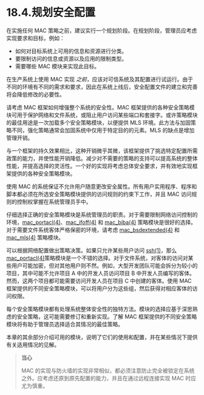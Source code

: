 # 18.4.规划安全配置

在实施任何 MAC 策略之前，建议实行一个规划阶段。在规划阶段，管理员应考虑实现要求和目标，例如：

- 如何对目标系统上可用的信息和资源进行分类。
- 要限制访问的信息或资源以及应用的限制类型。
- 需要哪些 MAC 模块来实现此目标。

在生产系统上使用 MAC 实现 _之前_，应该对可信系统及其配置进行试运行。由于不同的环境有不同的需求和要求，因此在系统上线后，安全配置文件的建立和完善将会降低修改的必要性。

请考虑 MAC 框架如何增强整个系统的安全性。MAC 框架提供的各种安全策略模块可用于保护网络和文件系统，或阻止用户访问某些端口和套接字。或许策略模块的最佳用途是一次加载多个安全策略模块，以便提供 MLS 环境。此方法与加固策略不同，强化策略通常会加固系统中仅用于特定目的的元素。MLS 的缺点是增加管理开销。

与一个框架的持久效果相比，这种开销微乎其微，该框架提供了挑选特定配置所需政策的能力，并使性能开销降低。减少对不需要的策略的支持可以提高系统的整体性能，并提高选择的灵活性。一个好的实现将考虑总体安全要求，并有效地实现框架提供的各种安全策略模块。

使用 MAC 的系统保证不允许用户随意更改安全属性。所有用户实用程序、程序和脚本都必须在所选安全策略模块提供的访问规则的约束下工作，并且 MAC 访问规则的控制权掌握在系统管理员手中。

仔细选择正确的安全策略模块是系统管理员的职责。对于需要限制网络访问控制的环境，[mac_portacl(4)](https://www.freebsd.org/cgi/man.cgi?query=mac_portacl&sektion=4&format=html)、[mac_ifoff(4)](https://www.freebsd.org/cgi/man.cgi?query=mac_ifoff&sektion=4&format=html) 和 [mac_biba(4)](https://www.freebsd.org/cgi/man.cgi?query=mac_biba&sektion=4&format=html) 策略模块是很好的选择。对于需要文件系统客体严格保密的环境，请考虑 [mac_bsdextended(4)](https://www.freebsd.org/cgi/man.cgi?query=mac_bsdextended&sektion=4&format=html) 和 [mac_mls(4)](https://www.freebsd.org/cgi/man.cgi?query=mac_mls&sektion=4&format=html) 策略模块。

可以根据网络配置做出策略决策。如果只允许某些用户访问 [ssh(1)](https://www.freebsd.org/cgi/man.cgi?query=ssh&sektion=1&format=html)，那么 [mac_portacl(4)](https://www.freebsd.org/cgi/man.cgi?query=mac_portacl&sektion=4&format=html)策略模块是一个不错的选择。对于文件系统，对客体的访问对某些用户可能加密，但对其他用户则不然。例如，大型开发团队可能会拆分为较小的项目，其中可能不允许项目 A 中的开发人员访问项目 B 中开发人员编写的客体。然而，这两个项目都可能需要访问开发人员在项目 C 中创建的客体。使用 MAC 框架提供的不同安全策略模块，可以将用户分为这些组，然后获得对相应客体的访问权限。

每个安全策略模块都有处理系统整体安全性的独特方法。模块的选择应基于深思熟虑的安全策略，这可能需要修订和重新实现。了解 MAC 框架提供的不同安全策略模块将有助于管理员选择适合其情况的最佳策略。

本章的其余部分介绍可用的模块，说明了它们的使用和配置，并在某些情况下提供有关适用情况的见解。

> **当心**
>
> MAC 的实现与防火墙的实现非常相似，都必须注意防止完全被锁定在系统之外。应考虑还原到原先配置的能力，并且在通过远程连接实现 MAC 时应尤为慎重。
